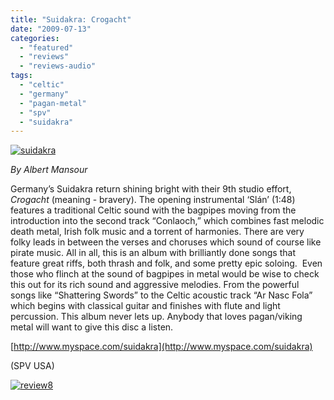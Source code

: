 ```yaml
---
title: "Suidakra: Crogacht"
date: "2009-07-13"
categories: 
  - "featured"
  - "reviews"
  - "reviews-audio"
tags: 
  - "celtic"
  - "germany"
  - "pagan-metal"
  - "spv"
  - "suidakra"
---
```


[![suidakra](http://www.hellbound.ca/wp-content/uploads/2009/07/suidakra.jpg "suidakra")](http://www.hellbound.ca/wp-content/uploads/2009/07/suidakra.jpg)  

_By Albert Mansour_

Germany’s Suidakra return shining bright with their 9th studio effort, _Crogacht_ (meaning - bravery). The opening instrumental ‘Slán’ (1:48) features a traditional Celtic sound with the bagpipes moving from the introduction into the second track “Conlaoch,” which combines fast melodic death metal, Irish folk music and a torrent of harmonies. There are very folky leads in between the verses and choruses which sound of course like pirate music. All in all, this is an album with brilliantly done songs that feature great riffs, both thrash and folk, and some pretty epic soloing.  Even those who flinch at the sound of bagpipes in metal would be wise to check this out for its rich sound and aggressive melodies. From the powerful songs like “Shattering Swords” to the Celtic acoustic track “Ar Nasc Fola” which begins with classical guitar and finishes with flute and light percussion. This album never lets up. Anybody that loves pagan/viking metal will want to give this disc a listen.

[http://www.myspace.com/suidakra](http://www.myspace.com/suidakra)  

(SPV USA)

[![review8](http://www.hellbound.ca/wp-content/uploads/2009/06/review88.png "review8")](http://www.hellbound.ca/wp-content/uploads/2009/06/review88.png)
